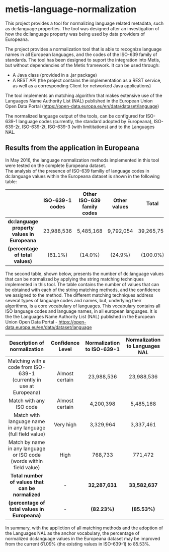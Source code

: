 # metis-language-normalization

This project provides a tool for normalizing language related metadata, such as dc:language properties. The tool was designed after an investigation of how the dc:language property was being used by data providers of Europeana.

The project provides a normalization tool that is able to recognize language names in all European languages, and the codes of the ISO-639 family of standards.
The tool has been designed to suport the integration into Metis, but without dependencies of the Metis framework. It can be used through:
- A Java class (provided in a .jar package)
- A REST API (the project contains the implementation as a REST service, as well as a corresponding Client for networked Java applications)

The tool implements an matching algorithm that makes extensive use of the Languages Name Authority List (NAL) published in the European Union Open Data Portal (https://open-data.europa.eu/en/data/dataset/language)

The normalized language output of the tools, can be configured for ISO-639-1 language codes (currently, the standard adopted by Europeana), ISO-639-2r, ISO-639-2t, ISO-639-3 (with limititations) and to the Languages NAL.


## Results from the application in Europeana 

In May 2016, the language normalization methods implemented in this tool were tested on the complete Europeana dataset. 				
The analysis of the presence of ISO-639 familiy of  language codes  in dc:language values within the Europeana dataset is shown in the following table:				

|                                          | ISO-639-1 codes | Other ISO-639 family codes | Other values |   Total    |
|:----------------------------------------:|:---------------:|:--------------------------:|:------------:|:----------:|
| **dc:language property values in Europeana** |    23,988,536   |          5,485,168         |   9,792,054  | 39,265,758 |
|       **(percentage of total values)**       |      (61.1%)     |            (14.0%)           |     (24.9%)    |   (100.0%)  |

The second table, shown below, presents the number of dc:language values that can be normalized by applying the string matching techniques implemented in this tool. The table contains the number of values that can be obtained with each of the string matching methods, and the confidence we assigned to the method. The different matching techniques address several types of language codes and names, but, underlying their algorithms, is a core vocabulary of languages. This vocabulary contains all ISO language codes and language names, in all european languages. It is the the Languages Name Authority List (NAL) published in the European Union Open Data Portal  - https://open-data.europa.eu/en/data/dataset/language				

|                     Description of normalization                     | Confidence Level | Normalization to ISO-639-1 | Normalization to Languages NAL |
|:--------------------------------------------------------------------:|:----------------:|:--------------------------:|:-----------------------------:|
|  Matching with a code from ISO-639-1 (currently in use at Europeana) |  Almost certain  |         23,988,536         |           23,988,536           |
|                        Match with any ISO code                       |  Almost certain  |          4,200,398         |            5,485,168           |
|      Match with language name in any language (full field value)     |     Very high    |          3,329,964         |            3,337,461           |
| Match by name in any language or ISO code (words within field value) |       High       |           768,733          |             771,472            |
|             **Total number of values that can be normalized**           |         -        |         **32,287,631**         |           **33,582,637**           |
|                     **(percentage of total values in Europeana)**                     |         -        |           **(82.23%)**           |             **(85.53%)**             |

In summary, with the appliction of all matching methods and the adoption of the Languages NAL as the anchor vocabulary, the percentage of normalized dc:language values in the Europeana dataset may be improved from the current 61.09% (the existing values in ISO-639-1)  to 85.53%. 
